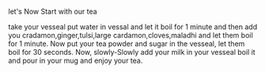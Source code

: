 let's Now Start with our tea

take your vesseal put water in vessal and let it boil for 1 minute and then add you cradamon,ginger,tulsi,large cardamon,cloves,maladhi and let them boil for 1 minute. Now put your tea powder and sugar in the vesseal, let them boil for 30 seconds. Now, slowly-Slowly add your milk in your vesseal boil it and pour in your mug and enjoy your tea.